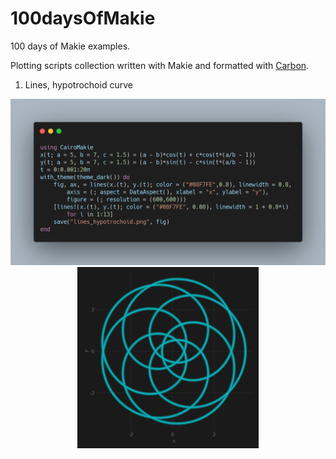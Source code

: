 # 100daysOfMakie
100 days of Makie examples.

Plotting scripts collection written with Makie and formatted with [Carbon](https://carbon.now.sh).

1. Lines, hypotrochoid curve
<p align="center"><a href="./src/lines_hypotrochoid.jl"> <img src="./img/lines_hypotrochoid_code.png" width = "550"> </a> <img src="./img/lines_hypotrochoid.png" width = "290"></p>
